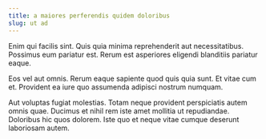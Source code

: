 ```yaml
---
title: a maiores perferendis quidem doloribus
slug: ut ad
---
```


Enim qui facilis sint. Quis quia minima reprehenderit aut necessitatibus. Possimus eum pariatur est. Rerum est asperiores eligendi blanditiis pariatur eaque.

Eos vel aut omnis. Rerum eaque sapiente quod quis quia sunt. Et vitae cum et. Provident ea iure quo assumenda adipisci nostrum numquam.

Aut voluptas fugiat molestias. Totam neque provident perspiciatis autem omnis quae. Ducimus et nihil rem iste amet mollitia ut repudiandae. Doloribus hic quos dolorem. Iste quo et neque vitae cumque deserunt laboriosam autem.
